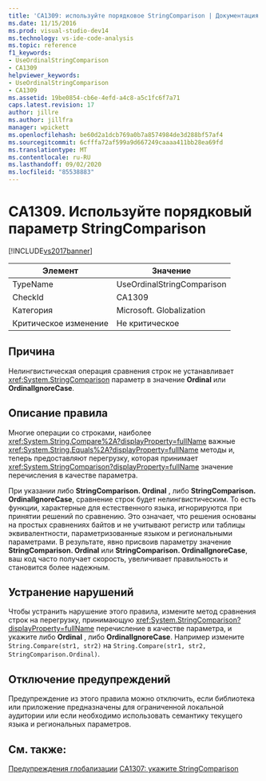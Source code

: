 ```yaml
---
title: 'CA1309: используйте порядковое StringComparison | Документация Майкрософт'
ms.date: 11/15/2016
ms.prod: visual-studio-dev14
ms.technology: vs-ide-code-analysis
ms.topic: reference
f1_keywords:
- UseOrdinalStringComparison
- CA1309
helpviewer_keywords:
- UseOrdinalStringComparison
- CA1309
ms.assetid: 19be0854-cb6e-4efd-a4c8-a5c1fc6f7a71
caps.latest.revision: 17
author: jillre
ms.author: jillfra
manager: wpickett
ms.openlocfilehash: be60d2a1dcb769a0b7a8574984de3d288bf57af4
ms.sourcegitcommit: 6cfffa72af599a9d667249caaaa411bb28ea69fd
ms.translationtype: MT
ms.contentlocale: ru-RU
ms.lasthandoff: 09/02/2020
ms.locfileid: "85538883"
---
```

# <a name="ca1309-use-ordinal-stringcomparison"></a>CA1309. Используйте порядковый параметр StringComparison
[!INCLUDE[vs2017banner](../includes/vs2017banner.md)]

|Элемент|Значение|
|-|-|
|TypeName|UseOrdinalStringComparison|
|CheckId|CA1309|
|Категория|Microsoft. Globalization|
|Критическое изменение|Не критическое|

## <a name="cause"></a>Причина
 Нелингвистическая операция сравнения строк не устанавливает <xref:System.StringComparison> параметр в значение **Ordinal** или **OrdinalIgnoreCase**.

## <a name="rule-description"></a>Описание правила
 Многие операции со строками, наиболее <xref:System.String.Compare%2A?displayProperty=fullName> важные <xref:System.String.Equals%2A?displayProperty=fullName> методы и, теперь предоставляют перегрузку, которая принимает <xref:System.StringComparison?displayProperty=fullName> значение перечисления в качестве параметра.

 При указании либо **StringComparison. Ordinal** , либо **StringComparison. OrdinalIgnoreCase**, сравнение строк будет нелингвистическим. То есть функции, характерные для естественного языка, игнорируются при принятии решений по сравнению. Это означает, что решения основаны на простых сравнениях байтов и не учитывают регистр или таблицы эквивалентности, параметризованные языком и региональными параметрами. В результате, явно присвоив параметру значение **StringComparison. Ordinal** или **StringComparison. OrdinalIgnoreCase**, ваш код часто получает скорость, увеличивает правильность и становится более надежным.

## <a name="how-to-fix-violations"></a>Устранение нарушений
 Чтобы устранить нарушение этого правила, измените метод сравнения строк на перегрузку, принимающую <xref:System.StringComparison?displayProperty=fullName> перечисление в качестве параметра, и укажите либо **Ordinal** , либо **OrdinalIgnoreCase**. Например измените `String.Compare(str1, str2)` на `String.Compare(str1, str2, StringComparison.Ordinal)`.

## <a name="when-to-suppress-warnings"></a>Отключение предупреждений
 Предупреждение из этого правила можно отключить, если библиотека или приложение предназначены для ограниченной локальной аудитории или если необходимо использовать семантику текущего языка и региональных параметров.

## <a name="see-also"></a>См. также:
 [Предупреждения глобализации](../code-quality/globalization-warnings.md) [CA1307: укажите StringComparison](../code-quality/ca1307-specify-stringcomparison.md)
